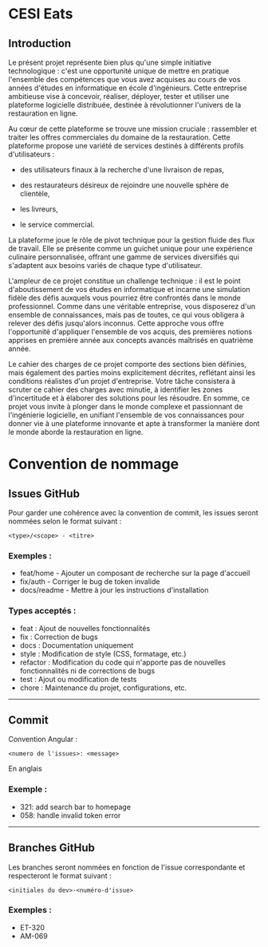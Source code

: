 # CESI Eats
## Introduction
Le présent projet représente bien plus qu'une simple initiative technologique : c'est une opportunité unique de mettre en pratique l'ensemble des compétences que vous avez acquises au cours de vos années d'études en informatique en école d'ingénieurs. Cette entreprise ambitieuse vise à concevoir, réaliser, déployer, tester et utiliser une plateforme logicielle distribuée, destinée à révolutionner l'univers de la restauration en ligne.

Au cœur de cette plateforme se trouve une mission cruciale : rassembler et traiter les offres commerciales du domaine de la restauration. Cette plateforme propose une variété de services destinés à différents profils d'utilisateurs :

- des utilisateurs finaux à la recherche d'une livraison de repas,

- des restaurateurs désireux de rejoindre une nouvelle sphère de clientèle,

- les livreurs,

- le service commercial.

La plateforme joue le rôle de pivot technique pour la gestion fluide des flux de travail. Elle se présente comme un guichet unique pour une expérience culinaire personnalisée, offrant une gamme de services diversifiés qui s'adaptent aux besoins variés de chaque type d'utilisateur.

L'ampleur de ce projet constitue un challenge technique : il est le point d'aboutissement de vos études en informatique et incarne une simulation fidèle des défis auxquels vous pourriez être confrontés dans le monde professionnel. Comme dans une véritable entreprise, vous disposerez d'un ensemble de connaissances, mais pas de toutes, ce qui vous obligera à relever des défis jusqu'alors inconnus. Cette approche vous offre l'opportunité d'appliquer l'ensemble de vos acquis, des premières notions apprises en première année aux concepts avancés maîtrisés en quatrième année.

Le cahier des charges de ce projet comporte des sections bien définies, mais également des parties moins explicitement décrites, reflétant ainsi les conditions réalistes d'un projet d'entreprise. Votre tâche consistera à scruter ce cahier des charges avec minutie, à identifier les zones d'incertitude et à élaborer des solutions pour les résoudre. En somme, ce projet vous invite à plonger dans le monde complexe et passionnant de l'ingénierie logicielle, en unifiant l'ensemble de vos connaissances pour donner vie à une plateforme innovante et apte à transformer la manière dont le monde aborde la restauration en ligne.

# Convention de nommage
## Issues GitHub

Pour garder une cohérence avec la convention de commit, les issues seront nommées selon le format suivant :

```
<type>/<scope> - <titre>
```

### Exemples :
- feat/home - Ajouter un composant de recherche sur la page d'accueil  
- fix/auth - Corriger le bug de token invalide  
- docs/readme - Mettre à jour les instructions d'installation  

### Types acceptés :
- feat : Ajout de nouvelles fonctionnalités
- fix : Correction de bugs
- docs : Documentation uniquement
- style : Modification de style (CSS, formatage, etc.)
- refactor : Modification du code qui n'apporte pas de nouvelles fonctionnalités ni de corrections de bugs
- test : Ajout ou modification de tests
- chore : Maintenance du projet, configurations, etc.

---

## Commit
Convention Angular :
```
<numero de l'issues>: <message>
```
En anglais

### Exemple :
- 321: add search bar to homepage
- 058: handle invalid token error

---


## Branches GitHub

Les branches seront nommées en fonction de l'issue correspondante et respecteront le format suivant :

```
<initiales du dev>-<numéro-d'issue>
```

### Exemples :
- ET-320
- AM-069
